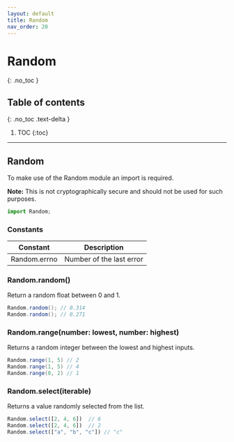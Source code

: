 ```yaml
---
layout: default
title: Random
nav_order: 20
---
```


# Random
{: .no_toc }

## Table of contents
{: .no_toc .text-delta }

1. TOC
{:toc}

---

## Random
To make use of the Random module an import is required.

**Note:** This is not cryptographically secure and should not be used for such purposes.

```js
import Random;
```

### Constants

| Constant             | Description                     |
|----------------------|---------------------------------|
| Random.errno         | Number of the last error        |

### Random.random()

Return a random float between 0 and 1.

```cs
Random.random(); // 0.314
Random.random(); // 0.271
```

### Random.range(number: lowest, number: highest)

Returns a random integer between the lowest and highest inputs.

```cs
Random.range(1, 5) // 2
Random.range(1, 5) // 4
Random.range(0, 2) // 1
```

### Random.select(iterable)

Returns a value randomly selected from the list.

```js
Random.select([2, 4, 6])  // 6
Random.select([2, 4, 6])  // 2
Random.select(["a", "b", "c"]) // "c"
```
